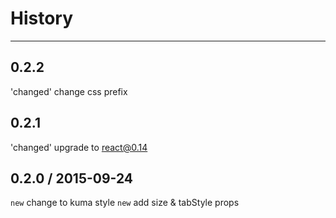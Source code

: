 # History
----
## 0.2.2
'changed' change css prefix

## 0.2.1
'changed' upgrade to react@0.14

## 0.2.0 / 2015-09-24

`new` change to kuma style
`new` add size & tabStyle props
